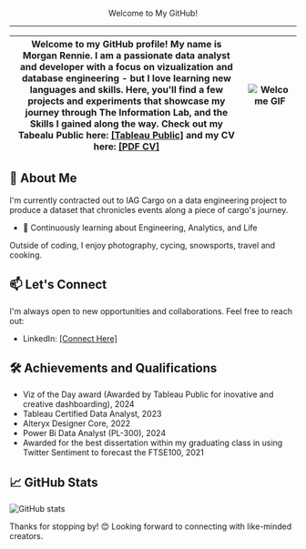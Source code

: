 
<p align="center"> Welcome to My GitHub! </p>

----------------------------------------------------------------------------------------------------------------------------------------------------------
Welcome to my GitHub profile! My name is __Morgan Rennie__. I am a passionate data analyst and developer with a focus on vizualization and database engineering - but I love learning new languages and skills. Here, you'll find a few projects and experiments that showcase my journey through The Information Lab, and the Skills I gained along the way.  Check out my Tabealu Public here: [[Tableau Public]](https://public.tableau.com/app/profile/morgan.rennie/vizzes) and my CV here: [[PDF CV]](https://github.com/MorganRennie/MorganRennie/blob/main/Morgan%20Rennie%20CV-Resume.pdf)| ![Welcome GIF](https://media1.tenor.com/m/nXPPaulE8xEAAAAd/inside-out-disney.gif) |
|-----------------|-----------------------------------------------------------------------------------|

## 🚀 About Me
I'm currently contracted out to IAG Cargo on a data engineering project to produce a dataset that chronicles events along a piece of cargo's journey.
- 🌱 Continuously learning about Engineering, Analytics, and Life

Outside of coding, I enjoy photography, cycing, snowsports, travel and cooking. 

## 📫 Let's Connect
I'm always open to new opportunities and collaborations. Feel free to reach out:
- LinkedIn: [[Connect Here]](https://www.linkedin.com/in/morgan-rennie/)

## 🛠️ Achievements and Qualifications
- Viz of the Day award (Awarded by Tableau Public for inovative and creative dashboarding), 2024
- Tableau Certified Data Analyst, 2023
- Alteryx Designer Core, 2022
- Power Bi Data Analyst (PL-300), 2024
- Awarded for the best dissertation within my graduating class in using Twitter Sentiment to forecast the FTSE100, 2021

## 📈 GitHub Stats
![GitHub stats](https://github-readme-stats.vercel.app/api?username=MorganRennie&show_icons=true&theme=default)


Thanks for stopping by! 😊 Looking forward to connecting with like-minded creators.
